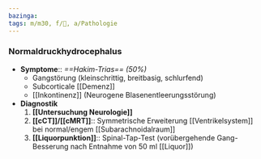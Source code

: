```yaml
---
bazinga: 
tags: m/m30, f/🧠, a/Pathologie
---
```

### Normaldruckhydrocephalus
- **Symptome**:: *==Hakim-Trias== (50%)*
	- Gangstörung (kleinschrittig, breitbasig, schlurfend)
	- Subcorticale [[Demenz]]
	- [[Inkontinenz]] (Neurogene Blasenentleerungsstörung)
- **Diagnostik**
	1. **[[Untersuchung Neurologie]]**
	2. **[[cCT]]/[[cMRT]]**:: Symmetrische Erweiterung [[Ventrikelsystem]] bei normal/engem [[Subarachnoidalraum]]
	3. **[[Liquorpunktion]]**:: Spinal-Tap-Test (vorübergehende Gang-Besserung nach Entnahme von 50 ml [[Liquor]])